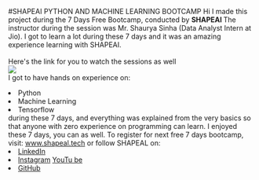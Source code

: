   #SHAPEAI PYTHON AND MACHINE LEARNING BOOTCAMP
 Hi I made this project during the 7 Days Free Bootcamp, conducted by <b> SHAPEAI </b>
 The instructor during the session was Mr. Shaurya Sinha (Data Analyst Intern at Jio). I got to learn a lot during these 7 days and it was an amazing experience learning with SHAPEAI.
 <br><br>Here's the link for you to watch the sessions as well<br> 
 <a
 href="https://www.youtube.com/playlist?list=PL7218TDRnbulNEA-597gCWEBLEOD6h
 "> <img src="https://github.com/ShapeAI/PYTHON-AND-DATA-ANALYTICS/blob/main/YOUTUBE
 20THUMBNAIL-5.png"> </a>
 <br>I got to have hands on experience on:
 <li>Python
 <li>Machine Learning
<li>Tensorflow
<br> during these 7 days, and everything was explained from the very basics so that
 anyone with zero experience on programming can learn.
 I enjoyed these 7 days, you can as well. To register for next free 7 days bootcamp, visit:
<a  href="https://www.shapeal.tech"> www.shapeal.tech</a>
or follow SHAPEAL on:
 <li><a href=
 "https://in. Linkedin.com/company/shapeai">LinkedIn</a>
<li><a  href=	
https://www.instagram.com/shape.ai/?hl=en>Instagram</a>
<lia><a
href=
"https://m.youtube.com/channel/UCTUVDLTW9neuDXWcbmISPdA">YouTu
be</a>
<li><a href=
"https://github.com/shapeal">GitHub</a>
